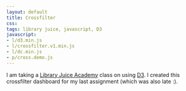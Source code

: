 ```yaml
---
layout: default
title: Crossfilter
css:
tags: library juice, javascript, D3
javascript:
- l/d3.min.js
- l/crossfilter.v1.min.js
- l/dc.min.js
- p/cross.demo.js 
---
```


<div id="question_half_hour"></div>
<div class="row">
	<div class="col-md-3" id="question_weekday"></div>
	<div class="col-md-3" id="location_name"></div>
	<div class="col-md-3" id="patron_type"></div>
	<div class="col-md-3" id="time_spent"></div>
<div> 	

I am taking a [Library Juice Academy](http://libraryjuiceacademy.com/) class on using [D3](http://d3js.org/). I created this crossfilter dashboard for my last assignment (which was also late :).